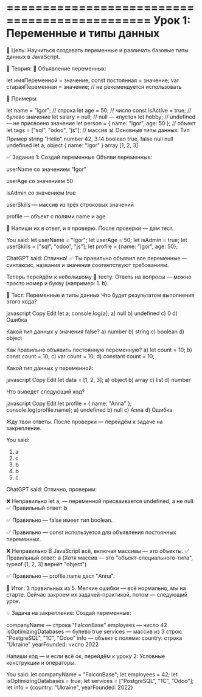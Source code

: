 ==============================================
Урок 1: Переменные и типы данных
==============================================
📌 Цель:
Научиться создавать переменные и различать базовые типы данных в JavaScript.

🧾 Теория:
🔸 Объявление переменных:

let имяПеременной = значение;
const постоянная = значение;
var стараяПеременная = значение; // не рекомендуется использовать

🔸 Примеры:

let name = "Igor";        // строка
let age = 50;             // число
const isActive = true;    // булево значение
let salary = null;        // null — «пусто»
let hobby;                // undefined — не присвоено значение
let person = { name: "Igor", age: 50 }; // объект
let tags = ["sql", "odoo", "js"];       // массив
📊 Основные типы данных:
Тип	Пример
string	"Hello"
number	42, 3.14
boolean	true, false
null	null
undefined	let a;
object	{ name: "Igor" }
array	[1, 2, 3]

✅ Задание 1: Создай переменные
Объяви переменные:

userName со значением "Igor"

userAge со значением 50

isAdmin со значением true

userSkills — массив из трёх строковых значений

profile — объект с полями name и age

🔁 Напиши их в ответ, и я проверю. После проверки — дам тест.

You said:
let userName  = "Igor";
let userAge = 50;
let isAdmin = true;
let userSkills = ["sql", "odoo", "js"];
let profile = {name: "Igor", age: 50};


ChatGPT said:
Отлично! ✅
Ты правильно объявил все переменные — синтаксис, названия и значения соответствуют требованиям.

Теперь перейдём к небольшому 🧪 тесту. Ответь на вопросы — можно просто номер и букву (например: 1. b).

📘 Тест: Переменные и типы данных
Что будет результатом выполнения этого кода?

javascript
Copy
Edit
let a;
console.log(a);
a) null
b) undefined
c) 0
d) Ошибка

Какой тип данных у значения false?
a) number
b) string
c) boolean
d) object

Как правильно объявить постоянную переменную?
a) let count = 10;
b) const count = 10;
c) var count = 10;
d) constant count = 10;

Какой тип данных у переменной:

javascript
Copy
Edit
let data = [1, 2, 3];
a) object
b) array
c) list
d) number

Что выведет следующий код?

javascript
Copy
Edit
let profile = { name: "Anna" };
console.log(profile.name);
a) undefined
b) null
c) Anna
d) Ошибка

Жду твои ответы. После проверки — перейдём к задаче на закрепление.

You said:
1. a
2. c
3. b
4. b
5. c


ChatGPT said:
Отлично, проверим:

❌ Неправильно
let a; — переменной присваивается undefined, а не null.
✅ Правильный ответ: b

✅ Правильно — false имеет тип boolean.

✅ Правильно — const используется для объявления постоянных переменных.

❌ Неправильно
В JavaScript всё, включая массивы — это объекты.
✅ Правильный ответ: a
(Хотя массив — это "объект-специального-типа", typeof [1, 2, 3] вернёт "object")

✅ Правильно — profile.name даст "Anna".

🔢 Итог: 3 правильных из 5.
Мелкие ошибки — всё нормально, мы на старте.
Сейчас закроем их задачей-практикой, потом — следующий урок.

💡 Задача на закрепление:
Создай переменные:

companyName — строка "FalconBase"
employees — число 42
isOptimizingDatabases — булево true
services — массив из 3 строк: "PostgreSQL", "1C", "Odoo"
info — объект с полями:
country: строка "Ukraine"
yearFounded: число 2022


 Напиши код — и если всё ок, перейдём к уроку 2: Условные конструкции и операторы.

You said:
let companyName = "FalconBase";
let employees = 42;
let isOptimizingDatabases = true;
let services = ["PostgreSQL", "1C", "Odoo"];
let info = {country: "Ukraine", yearFounded: 2022}